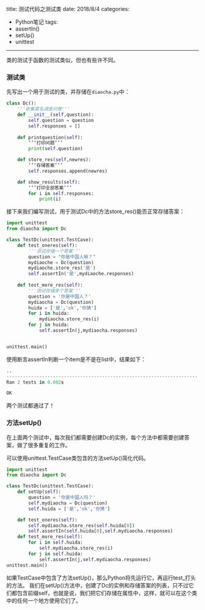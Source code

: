 title: 测试代码之测试类
date: 2018/8/4
categories:
- Python笔记
tags:
- assertIn()
- setUp()
- unittest
---
类的测试于函数的测试类似，但也有些许不同。

<!-- more -->
### 测试类
先写出一个用于测试的类，并存储在`diaocha.py`中：


```python
class Dc():
    '''收集匿名调查问卷'''
    def __init__(self,question):
        self.question = question
        self.responses = []
    
    def printquestion(self):
        ‘’‘打印问题’‘’
        print(self.question)

    def store_res(self,newres):
        ‘’‘存储答案’‘’
        self.responses.append(newres)

    def show_results(self):
        ‘’‘打印全部答案’‘’
        for i in self.responses:
            print(i)


```
接下来我们编写测试，用于测试Dc中的方法store_res()能否正常存储答案：


```python
import unittest
from diaocha import Dc

class TestDc(unittest.TestCase):
    def test_oneres(self):
        '''测试存储一个答案'''
        question = "你是中国人嘛？"
        mydiaoche = Dc(question)
        mydiaoche.store_res('是')
        self.assertIn('是',mydiaoche.responses)
    
    def test_more_res(self):
        '''测试存储多个答案'''
        question = '你是中国人？'
        mydiaocha = Dc(question)
        huida = ['是','ok','你猜']
        for i in huida:
            mydiaocha.store_res(i)
        for j in huida:
            self.assertIn(j,mydiaocha.responses)


unittest.main()

```
使用断言assertIn判断一个item是不是在list中，结果如下：

```python
..
----------------------------------------------------------------------
Ran 2 tests in 0.002s

OK

```
两个测试都通过了！

### 方法setUp()
在上面两个测试中，每次我们都需要创建Dc的实例，每个方法中都需要创建答案，做了很多重复的工作。

可以使用unittest.TestCase类包含的方法setUp()简化代码。


```python
import unittest
from diaocha import Dc

class TestDc(unittest.TestCase):
    def setUp(self):
        question = '你是中国人吗？'
        self.mydiaocha = Dc(question)
        self.huida = ['是','ok','你猜']

    def test_oneres(self):
        self.mydiaocha.store_res(self.huida[0])
        self.assertIn(self.huida[0],self.mydiaocha.responses)
    def test_more_res(self):
        for i in self.huida:
            self.mydiaocha.store_res(i)
        for j in self.huida:
            self.assertIn(j,self.mydiaocha.responses)
unittest.main()

```
如果TestCase中包含了方法setUp()，那么Python将先运行它，再运行test_打头的方法。
我们在setUp()方法中，创建了Dc的实例和存储答案的列表，只不过它们都包含前缀self，也就是说，我们把它们存储在属性中，这样，就可以在这个类中的任何一个地方使用它们了。